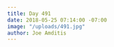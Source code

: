 ```yaml
---
title: Day 491
date: 2018-05-25 07:14:00 -07:00
image: "/uploads/491.jpg"
author: Joe Amditis
---
```


